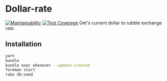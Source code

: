 # Dollar-rate
[![Maintainability](https://api.codeclimate.com/v1/badges/392684c167cf1736b452/maintainability)](https://codeclimate.com/github/fargelus/dollar-rate/maintainability)
[![Test Coverage](https://api.codeclimate.com/v1/badges/392684c167cf1736b452/test_coverage)](https://codeclimate.com/github/fargelus/dollar-rate/test_coverage)
Get's current dollar to rubble exchange rate.

## Installation
```bash
yarn
bundle
bundle exec whenever --update-crontab
foreman start
rake db:seed
```

